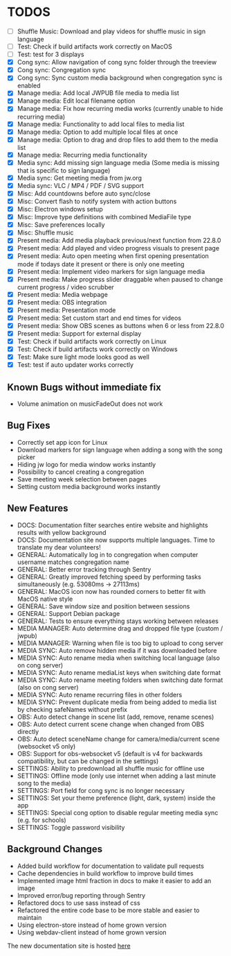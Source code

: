 # TODOS

- [ ] Shuffle Music: Download and play videos for shuffle music in sign language
- [ ] Test: Check if build artifacts work correctly on MacOS
- [ ] Test: test for 3 displays
- [X] Cong sync: Allow navigation of cong sync folder through the treeview
- [X] Cong sync: Congregation sync
- [X] Cong sync: Sync custom media background when congregation sync is enabled
- [X] Manage media: Add local JWPUB file media to media list
- [X] Manage media: Edit local filename option
- [X] Manage media: Fix how recurring media works (currently unable to hide recurring media)
- [X] Manage media: Functionality to add local files to media list
- [X] Manage media: Option to add multiple local files at once
- [X] Manage media: Option to drag and drop files to add them to the media list
- [X] Manage media: Recurring media functionality
- [X] Media sync: Add missing sign language media (Some media is missing that is specific to sign language)
- [X] Media sync: Get meeting media from jw.org
- [X] Media sync: VLC / MP4 / PDF / SVG support
- [X] Misc: Add countdowns before auto sync/close
- [X] Misc: Convert flash to notify system with action buttons
- [X] Misc: Electron windows setup
- [X] Misc: Improve type definitions with combined MediaFile type
- [X] Misc: Save preferences locally
- [X] Misc: Shuffle music
- [X] Present media: Add media playback previous/next function from 22.8.0
- [X] Present media: Add played and video progress visuals to present page
- [X] Present media: Auto open meeting when first opening presentation mode if todays date it present or there is only one meeting
- [X] Present media: Implement video markers for sign language media
- [X] Present media: Make progress slider draggable when paused to change current progress / video scrubber
- [X] Present media: Media webpage
- [X] Present media: OBS integration
- [X] Present media: Presentation mode
- [X] Present media: Set custom start and end times for videos
- [X] Present media: Show OBS scenes as buttons when 6 or less from 22.8.0
- [X] Present media: Support for external display
- [X] Test: Check if build artifacts work correctly on Linux
- [X] Test: Check if build artifacts work correctly on Windows
- [X] Test: Make sure light mode looks good as well
- [X] Test: test if auto updater works correctly

## Known Bugs without immediate fix

- Volume animation on musicFadeOut does not work

## Bug Fixes

- Correctly set app icon for Linux
- Download markers for sign language when adding a song with the song picker
- Hiding jw logo for media window works instantly
- Possibility to cancel creating a congregation
- Save meeting week selection between pages
- Setting custom media background works instantly

## New Features

- DOCS: Documentation filter searches entire website and highlights results with yellow background
- DOCS: Documentation site now supports multiple languages. Time to translate my dear volunteers!
- GENERAL: Automatically log in to congregation when computer username matches congregation name
- GENERAL: Better error tracking through Sentry
- GENERAL: Greatly improved fetching speed by performing tasks simultaneously (e.g. 53080ms -> 27113ms)
- GENERAL: MacOS icon now has rounded corners to better fit with MacOS native style
- GENERAL: Save window size and position between sessions
- GENERAL: Support Debian package
- GENERAL: Tests to ensure everything stays working between releases
- MEDIA MANAGER: Auto determine drag and dropped file type (custom / jwpub)
- MEDIA MANAGER: Warning when file is too big to upload to cong server
- MEDIA SYNC: Auto remove hidden media if it was downloaded before
- MEDIA SYNC: Auto rename media when switching local language (also on cong server)
- MEDIA SYNC: Auto rename mediaList keys when switching date format
- MEDIA SYNC: Auto rename meeting folders when switching date format (also on cong server)
- MEDIA SYNC: Auto rename recurring files in other folders
- MEDIA SYNC: Prevent duplicate media from being added to media list by checking safeNames without prefix
- OBS: Auto detect change in scene list (add, remove, rename scenes)
- OBS: Auto detect current scene change when changed from OBS directly
- OBS: Auto detect sceneName change for camera/media/current scene (websocket v5 only)
- OBS: Support for obs-websocket v5 (default is v4 for backwards compatibility, but can be changed in the settings)
- SETTINGS: Ability to predownload all shuffle music for offline use
- SETTINGS: Offline mode (only use internet when adding a last minute song to the media)
- SETTINGS: Port field for cong sync is no longer necessary
- SETTINGS: Set your theme preference (light, dark, system) inside the app
- SETTINGS: Special cong option to disable regular meeting media sync (e.g. for schools)
- SETTINGS: Toggle password visibility

## Background Changes

- Added build workflow for documentation to validate pull requests
- Cache dependencies in build workflow to improve build times
- Implemented image html fraction in docs to make it easier to add an image
- Improved error/bug reporting through Sentry
- Refactored docs to use sass instead of css
- Refactored the entire code base to be more stable and easier to maintain
- Using electron-store instead of home grown version
- Using webdav-client instead of home grown version

The new documentation site is hosted [here](https://mtdvlpr.github.io/meeting-media-manager/en/)
